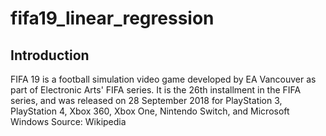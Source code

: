 # fifa19_linear_regression

## Introduction


FIFA 19 is a football simulation video game developed by EA Vancouver as part of Electronic Arts' FIFA series. It is the 26th installment in the FIFA series, and was released on 28 September 2018 for PlayStation 3, PlayStation 4, Xbox 360, Xbox One, Nintendo Switch, and Microsoft Windows  Source: Wikipedia 

